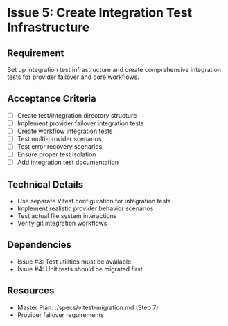 # Issue 5: Create Integration Test Infrastructure

## Requirement
Set up integration test infrastructure and create comprehensive integration tests for provider failover and core workflows.

## Acceptance Criteria
- [ ] Create test/integration directory structure
- [ ] Implement provider failover integration tests
- [ ] Create workflow integration tests
- [ ] Test multi-provider scenarios
- [ ] Test error recovery scenarios
- [ ] Ensure proper test isolation
- [ ] Add integration test documentation

## Technical Details
- Use separate Vitest configuration for integration tests
- Implement realistic provider behavior scenarios
- Test actual file system interactions
- Verify git integration workflows

## Dependencies
- Issue #3: Test utilities must be available
- Issue #4: Unit tests should be migrated first

## Resources
- Master Plan: ./specs/vitest-migration.md (Step 7)
- Provider failover requirements